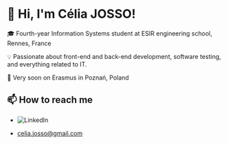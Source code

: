# 👋 Hi, I'm Célia JOSSO!

🎓 Fourth-year Information Systems student at ESIR engineering school, Rennes, France

💡 Passionate about front-end and back-end development, software testing, and everything related to IT.

📌 Very soon on Erasmus in Poznań, Poland  

## 📫 How to reach me

- ![LinkedIn](https://www.linkedin.com/in/celiajosso/)  

- celia.josso@gmail.com
